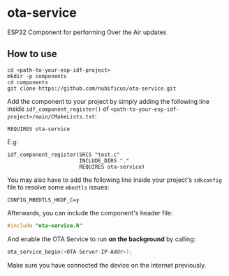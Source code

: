 # ota-service
ESP32 Component for performing Over the Air updates

## How to use
```
cd <path-to-your-esp-idf-project>
mkdir -p components
cd components
git clone https://github.com/nubificus/ota-service.git
```
Add the component to your project by simply adding the following line inside `idf_component_register()` of `<path-to-your-esp-idf-project>/main/CMakeLists.txt`:
```
REQUIRES ota-service
```
E.g:
```
idf_component_register(SRCS "test.c"
                       INCLUDE_DIRS "."
                       REQUIRES ota-service)
```
You may also have to add the following line inside your project's `sdkconfig` file to resolve some `mbedtls` issues:
```
CONFIG_MBEDTLS_HKDF_C=y
```
Afterwards, you can include the component's header file:
```c
#include "ota-service.h"
```

And enable the OTA Service to run **on the background** by calling:
```c
ota_service_begin(<OTA-Server-IP-Addr>);
```
Make sure you have connected the device on the internet previously.

